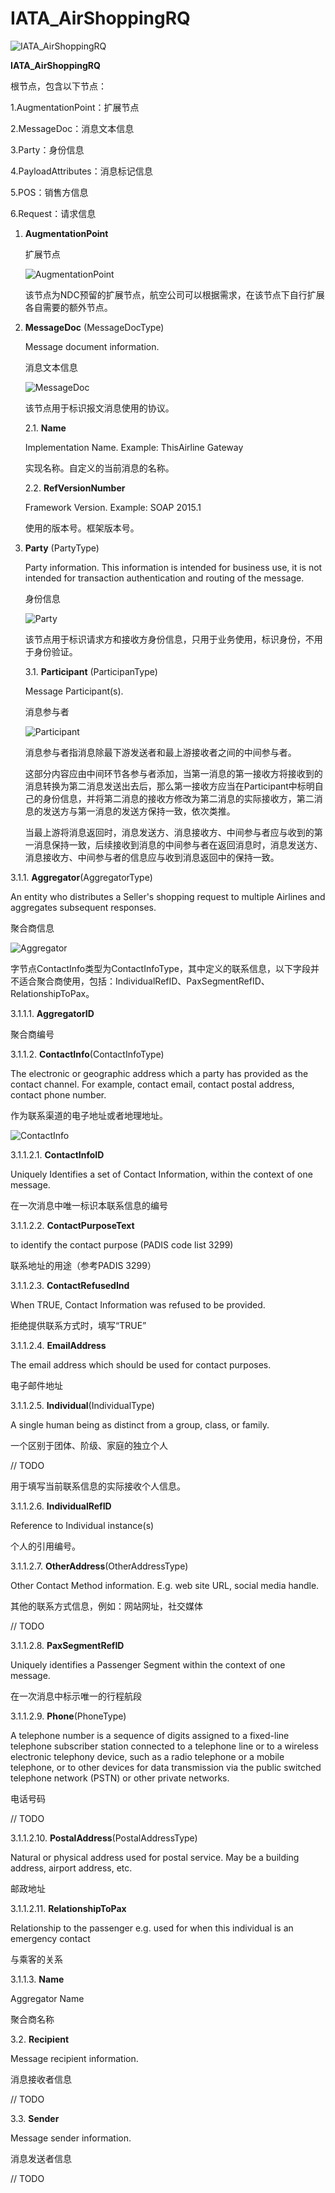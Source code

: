 # **IATA_AirShoppingRQ**

![IATA_AirShoppingRQ](pic/IATA_AirShoppingRQ.png)

**IATA_AirShoppingRQ**

根节点，包含以下节点：

1.AugmentationPoint：扩展节点

2.MessageDoc：消息文本信息

3.Party：身份信息

4.PayloadAttributes：消息标记信息

5.POS：销售方信息

6.Request：请求信息



1. **AugmentationPoint**

   扩展节点

   ![AugmentationPoint](pic/AugmentationPoint.png)

   该节点为NDC预留的扩展节点，航空公司可以根据需求，在该节点下自行扩展各自需要的额外节点。

   

2. **MessageDoc** (MessageDocType)

   Message document information.

   消息文本信息

   ![MessageDoc](pic/MessageDoc.png)

   该节点用于标识报文消息使用的协议。

   2.1. **Name**

   Implementation Name. Example: ThisAirline Gateway
   
   实现名称。自定义的当前消息的名称。
   
   2.2. **RefVersionNumber**
   
   Framework Version. Example: SOAP 2015.1
   
   使用的版本号。框架版本号。
   
   
   
3. **Party** (PartyType)

   Party information.  This information is intended for business use, it is not intended for transaction authentication and routing of the message.

   身份信息

   ![Party](pic/Party.png)

   该节点用于标识请求方和接收方身份信息，只用于业务使用，标识身份，不用于身份验证。

   3.1. **Participant** (ParticipanType)

   Message Participant(s).
   
   消息参与者
   
   
   
   ![Participant](pic/Participant.png)
   
   消息参与者指消息除最下游发送者和最上游接收者之间的中间参与者。
   
   这部分内容应由中间环节各参与者添加，当第一消息的第一接收方将接收到的消息转换为第二消息发送出去后，那么第一接收方应当在Participant中标明自己的身份信息，并将第二消息的接收方修改为第二消息的实际接收方，第二消息的发送方与第一消息的发送方保持一致，依次类推。
   
   当最上游将消息返回时，消息发送方、消息接收方、中间参与者应与收到的第一消息保持一致，后续接收到消息的中间参与者在返回消息时，消息发送方、消息接收方、中间参与者的信息应与收到消息返回中的保持一致。

3.1.1. **Aggregator**(AggregatorType)

An entity who distributes a Seller's shopping request to multiple Airlines and aggregates subsequent responses.

聚合商信息

![Aggregator](pic/Aggregator.png)

字节点ContactInfo类型为ContactInfoType，其中定义的联系信息，以下字段并不适合聚合商使用，包括：IndividualRefID、PaxSegmentRefID、RelationshipToPax。

3.1.1.1. **AggregatorID**

聚合商编号

3.1.1.2. **ContactInfo**(ContactInfoType)

The electronic or geographic address which a party has provided as the contact channel. For example, contact email, contact postal address, contact phone number.

作为联系渠道的电子地址或者地理地址。

![ContactInfo](pic/ContactInfo.png)

3.1.1.2.1. **ContactInfoID**

Uniquely Identifies a set of Contact Information, within the context of one message.

在一次消息中唯一标识本联系信息的编号

3.1.1.2.2. **ContactPurposeText**

to identify the contact purpose (PADIS code list 3299)

联系地址的用途（参考PADIS 3299）

3.1.1.2.3. **ContactRefusedInd**

When TRUE, Contact Information was refused to be provided.

拒绝提供联系方式时，填写“TRUE”

3.1.1.2.4. **EmailAddress**

The email address which should be used for contact purposes.

电子邮件地址

3.1.1.2.5. **Individual**(IndividualType)

A single human being as distinct from a group, class, or family.

一个区别于团体、阶级、家庭的独立个人

// TODO

用于填写当前联系信息的实际接收个人信息。

3.1.1.2.6. **IndividualRefID**

Reference to Individual instance(s)

个人的引用编号。

3.1.1.2.7. **OtherAddress**(OtherAddressType)

Other Contact Method information. E.g. web site URL, social media handle.

其他的联系方式信息，例如：网站网址，社交媒体

// TODO

3.1.1.2.8. **PaxSegmentRefID**

Uniquely identifies a Passenger Segment within the context of one message.

在一次消息中标示唯一的行程航段

3.1.1.2.9. **Phone**(PhoneType)

A telephone number is a sequence of digits assigned to a fixed-line telephone subscriber station connected to a telephone line or to a wireless electronic telephony device, such as a radio telephone or a mobile telephone, or to other devices for data transmission via the public switched telephone network (PSTN) or other private networks.

电话号码

// TODO

3.1.1.2.10. **PostalAddress**(PostalAddressType)

Natural or physical address used for postal service. May be a building address, airport address, etc.

邮政地址

3.1.1.2.11. **RelationshipToPax**

Relationship to the passenger e.g. used for when this individual is an emergency contact

与乘客的关系



3.1.1.3. **Name**

Aggregator Name

聚合商名称

3.2. **Recipient**

Message recipient information.

消息接收者信息

// TODO

3.3. **Sender**

Message sender information.

消息发送者信息

// TODO